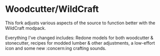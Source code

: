 # Woodcutter/WildCraft

This fork adjusts various aspects of the source to function better with the WildCraft modpack. 

Everything I've changed includes: Redone models for both woodcutter & stonecutter, recipes for modded lumber & other adjustments, a low-effort icon and some new :concern:ing crafting sounds.


